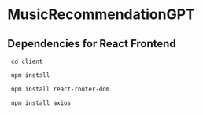 # MusicRecommendationGPT

## Dependencies for React Frontend
<code> cd client </code>

<code> npm install </code>

<code> npm install react-router-dom </code>

<code> npm install axios </code>
